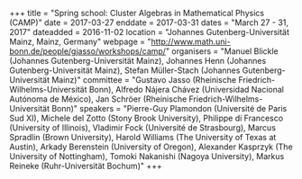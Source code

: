 +++
title = "Spring school: Cluster Algebras in Mathematical Physics (CAMP)"
date = 2017-03-27
enddate = 2017-03-31
dates = "March 27 - 31, 2017"
dateadded = 2016-11-02
location = "Johannes Gutenberg-Universität Mainz, Mainz, Germany"
webpage = "http://www.math.uni-bonn.de/people/gjasso/workshops/camp/"
organisers = "Manuel Blickle (Johannes Gutenberg-Universität Mainz), Johannes Henn (Johannes Gutenberg-Universität Mainz), Stefan Müller-Stach (Johannes Gutenberg-Universität Mainz)"
committee = "Gustavo Jasso (Rheinische Friedrich-Wilhelms-Universität Bonn), Alfredo Nájera Chávez (Universidad Nacional Autónoma de México), Jan Schröer (Rheinische Friedrich-Wilhelms-Universität Bonn)"
speakers = "Pierre-Guy Plamondon (Université de Paris Sud XI), Michele del Zotto (Stony Brook University), Philippe di Francesco (University of Illinois), Vladimir Fock (Université de Strasbourg), Marcus Spradlin (Brown University), Harold Williams (The University of Texas at Austin), Arkady Berenstein (University of Oregon), Alexander Kasprzyk (The University of Nottingham), Tomoki Nakanishi (Nagoya University), Markus Reineke (Ruhr-Universität Bochum)"
+++

